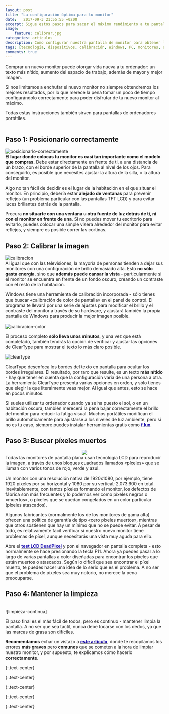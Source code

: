 ```yaml
---
layout: post
title: "La configuración óptima para tu monitor"
date:   2017-09-3 21:55:55 +0200
excerpt: Sigue estos pasos para sacar el máximo rendimiento a tu pantalla. Si quieres optimizar tu monitor, debes realizar una serie de simples configuraciones.
image:
    feature: calibrar.jpg
categories: articulos
description: Cómo configurar nuestra pantalla de monitor para obtener los mejores colores y una óptima nitidez. Sacarlo de la caja no es el último paso.
tags: [tecnología, dispositivos, calibración, Windows, PC, monitores, accesorios]
comments: true
---
```


<!-- more -->
Comprar un nuevo monitor puede otorgar vida nueva a tu ordenador: un texto más nítido, aumento del espacio de trabajo, además de mayor y mejor imagen.

Si nos limitamos a enchufar el nuevo monitor no siempre obtendremos los mejores resultados, por lo que merece la pena tomar un poco de tiempo configurándolo correctamente para poder disfrutar de tu nuevo monitor al máximo.

Todas estas instrucciones también sirven para pantallas de ordenadores portátiles. 
<br /><br />

## Paso 1: Posicionarlo correctamente
![posicionarlo-correctamente]
<br />
**El lugar donde colocas tu monitor es casi tan importante como el modelo que compras.** Debe estar directamente en frente de ti, a una distancia de un brazo, con el borde superior de la pantalla al nivel de los ojos. Para conseguirlo, es posible que necesites ajustar la altura de la silla, o la altura del monitor.

Algo no tan fácil de decidir es el lugar de la habitación en el que situar el monitor. En principio, debería estar **alejado de ventanas** para prevenir reflejos (un problema particular con las pantallas TFT LCD) y para evitar luces brillantes detrás de la pantalla.

Procura **no situarte con una ventana u otra fuente de luz detrás de ti, ni con el monitor en frente de una**. Si no puedes mover tu escritorio para evitarlo, puedes colocar una simple visera alrededor del monitor para evitar reflejos, y siempre es posible correr las cortinas.
<br />

## Paso 2: Calibrar la imagen
![calibracion]
<br />
Al igual que con las televisiones, la mayoría de personas tienden a dejar sus monitores con una configuración de brillo demasiado alta. Esto **no sólo gasta energía**, sino que **además puede cansar la vista** - particularmente si el monitor se encuentra en frente de un fondo oscuro, creando un contraste con el resto de la habitación. 

Windows tiene una herramienta de calibración incorporada - sólo tienes que buscar «calibración de color de pantalla» en el panel de control. El programa te llevará por una serie de ajustes para modificar el brillo y el contraste del monitor a través de su hardware, y ajustará también la propia pantalla de Windows para producir la mejor imagen posible.
<br /><br />
![calibracion-color]

El proceso completo **sólo lleva unos minutos**, y una vez que está completado, también tendrás la opción de verificar y ajustar las opciones de ClearType para mostrar el texto lo más claro posible.

![cleartype]

ClearType desenfoca los bordes del texto en pantalla para ocultar los bordes irregulares. El resultado, por raro que resulte, es un texto **más nítido** - hay que tener en cuenta que la configuración varía de una persona a otra. La herramienta ClearType presenta varias opciones en orden, y sólo tienes que elegir la que literalmente veas mejor. Al igual que antes, esto se hace en pocos minutos.

Si sueles utilizar tu ordenador cuando ya se ha puesto el sol, o en un habitación oscura; también merecerá la pena bajar correctamente el brillo del monitor para reducir la fatiga visual. Muchos portátiles modifican el brillo automáticamente para ajustarse a los niveles de luz ambiente, pero si no es tu caso, siempre puedes instalar herramientas gratis como **<a target='_blank' href="https://justgetflux.com"><font color="#1a0dab">f.lux</font></a>**.

## Paso 3: Buscar píxeles muertos
<center><IMG SRC="/images/pictures/deadpixel-test.jpg"></center>
Todas las monitores de pantalla plana usan tecnología LCD para reproducir la imagen, a través de unos bloques cuadrados llamados «píxeles» que se iluman con varios tonos de rojo, verde y azul.

Un monitor con una resolución nativa de 1920x1080, por ejemplo, tiene 1920 píxeles por su horizontal y 1080 por su vertical; 2.073.600 en total. Inevitablemente, con tantos píxeles formando el monitor, los defectos de fábrica son más frecuentes y lo podemos ver como píxeles negros o «muertos», o píxeles que se quedan congelados en un color particular (píxeles atascados). 

Algunos fabricantes (normalmente los de los monitores de gama alta) ofrecen una política de garantía de tipo «cero píxeles muertos», mientras que otros sostienen que hay un mínimo que no se puede evitar. A pesar de todo, es relativamente facil verificar si nuestro nuevo monitor tiene problemas de píxel, aunque necesitarás una vista muy aguda para ello.

Abre el **<a target="_blank" href="http://jasonfarrell.com/misc/deadpixeltest.php"><font color="#1a0dab">test LCD DeadPixel</font></a>** y pon el navegador en pantalla completa - esto normalmente se hace presionando la tecla F11. Ahora ya puedes pasar a lo largo de varias pantallas a color diseñadas para encontrar los píxeles que están muertos o atascados. Según lo difícil que sea encontrar el píxel muerto, te puedes hacer una idea de lo serio que es el problema. A no ser que el problema de píxeles sea muy notorio, no merece la pena preocuparse.

## Paso 4: Mantener la limpieza 
<br />
![limpieza-continua]
  
El paso final es el más fácil de todos, pero es continuo - mantener limpia la pantalla. A no ser que sea táctil, nunca debe tocarse con los dedos, ya que las marcas de grasa son difíciles.

**Recomendamos** echar un vistazo a **<a target="_blank" href="/articulos/como-limpiar-tu-pantalla/"><font color="#1a0dab">este artículo</font></a>**, donde te recopilamos los errores **más graves** pero **comunes** que se cometen a la hora de limpiar nuestro monitor, y por supuesto, te explicamos cómo hacerlo **correctamente**.

<!--- IMAGENES -->

[posicionarlo-correctamente]: /images/pictures/posicionarlo-correctamente.jpg
{:.text-center}

[calibracion]: /images/pictures/calibracion.jpg
{:.text-center}

[calibracion-color]: /images/pictures/calibracion-color.jpg
{:.text-center}

[cleartype]: /images/pictures/cleartype.jpg
{:.text-center}

[limpieza-continua]: /images/pictures/limpieza-continua.jpg
{:.text-center}
